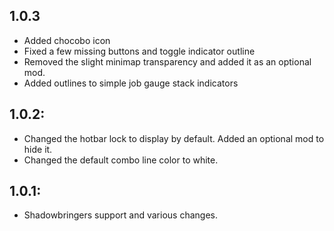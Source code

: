 
## 1.0.3
* Added chocobo icon
* Fixed a few missing buttons and toggle indicator outline
* Removed the slight minimap transparency and added it as an optional mod.
* Added outlines to simple job gauge stack indicators


## 1.0.2:

* Changed the hotbar lock to display by default. Added an optional mod to hide it.
* Changed the default combo line color to white.

## 1.0.1:
* Shadowbringers support and various changes.


